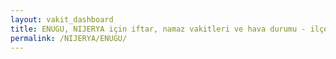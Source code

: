 ```yaml
---
layout: vakit_dashboard
title: ENUGU, NIJERYA için iftar, namaz vakitleri ve hava durumu - ilçe/eyalet seç
permalink: /NIJERYA/ENUGU/
---
```


<script type="text/javascript">
  var GLOBAL_COUNTRY = 'NIJERYA';
  var GLOBAL_CITY = 'ENUGU';
  var GLOBAL_STATE = '';
  var lat = 72;
  var lon = 21;
</script>
